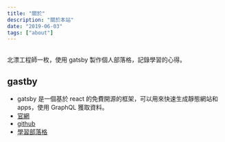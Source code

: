 ```yaml
---
title: "關於"
description: "關於本站"
date: "2019-06-03"
tags: ["about"]
---
```


##
北漂工程師一枚，使用 gatsby 製作個人部落格，記錄學習的心得。
 

## gastby
- gatsby 是一個基於 react 的免費開源的框架，可以用來快速生成靜態網站和 apps，使用 GraphQL 獲取資料。
- [官網](https://www.gatsbyjs.org/)
- [github](https://github.com/gatsbyjs)
- [學習部落格](https://codeburst.io/build-a-blog-using-gatsby-js-react-8561bfe8fc91)
